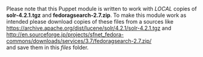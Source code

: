 Please note that this Puppet module is written to work with *LOCAL* copies of **solr-4.2.1.tgz** and **fedoragsearch-2.7.zip**.  To make this module work as intended please download copies of these files from a sources like https://archive.apache.org/dist/lucene/solr/4.2.1/solr-4.2.1.tgz and http://en.sourceforge.jp/projects/sfnet_fedora-commons/downloads/services/3.7/fedoragsearch-2.7.zip/  
and save them in this *files* folder.

